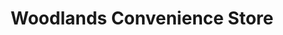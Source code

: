 ---
title: "Woodlands Convenience Store"
url: /clacton-on-sea/woodlands-convenience-store/
shop: Lebensmittel
---